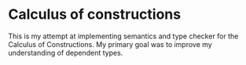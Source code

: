 # Calculus of constructions

This is my attempt at implementing semantics and type checker for the Calculus of Constructions. My primary goal was to improve my understanding of dependent types. 
